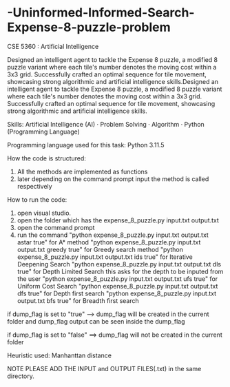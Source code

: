 # -Uninformed-Informed-Search-Expense-8-puzzle-problem
CSE 5360 : Artificial Intelligence


Designed an intelligent agent to tackle the Expense 8 puzzle, a modified 8 puzzle variant where each tile's number denotes the moving cost within a 3x3 grid. Successfully crafted an optimal sequence for tile movement, showcasing strong algorithmic and artificial intelligence skills.Designed an intelligent agent to tackle the Expense 8 puzzle, a modified 8 puzzle variant where each tile's number denotes the moving cost within a 3x3 grid. Successfully crafted an optimal sequence for tile movement, showcasing strong algorithmic and artificial intelligence skills.

Skills: Artificial Intelligence (AI) · Problem Solving · Algorithm · Python (Programming Language)

Programming language used for this task: Python 3.11.5

How the code is structured:
1. All the methods are implemented as functions 
2. later depending on the command prompt input the method is called respectively

How to run the code:
1. open visual studio.
2. open the folder which has the expense_8_puzzle.py input.txt output.txt
3. open the command prompt
4. run the command 
		"python expense_8_puzzle.py input.txt output.txt astar true" for A* method
		"python expense_8_puzzle.py input.txt output.txt greedy true" for Greedy search method
		"python expense_8_puzzle.py input.txt output.txt ids true" for Iterative Deepening Search
		"python expense_8_puzzle.py input.txt output.txt dls true" for Depth Limited Search 
			this asks for the depth to be inputed from the user
		"python expense_8_puzzle.py input.txt output.txt ufs true" for Uniform Cost Search
		"python expense_8_puzzle.py input.txt output.txt dfs true" for Depth first search
		"python expense_8_puzzle.py input.txt output.txt bfs true" for Breadth first search

if dump_flag is set to "true" --> dump_flag will be created in the current folder and dump_flag output can be seen inside the dump_flag

if dump_flag is set to "false" ==> dump_flag will not be created in the current folder 

Heuristic used: Manhanttan distance

NOTE PLEASE ADD THE INPUT and OUTPUT FILES(.txt) in the same directory.	
